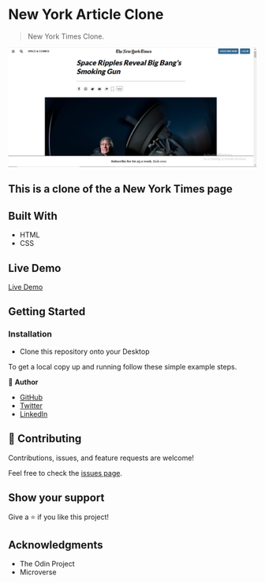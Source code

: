 # New York Article Clone

> New York Times Clone.

![screenshot](./images/cross-section-nyt.jpg)

## This is a clone of the a New York Times page

## Built With

- HTML
- CSS

## Live Demo

[Live Demo](https://raw.githack.com/TedLivist/nytarticle/new-york-article-branch/)

## Getting Started

### Installation

- Clone this repository onto your Desktop


To get a local copy up and running follow these simple example steps.

👤 **Author**

- [GitHub](https://github.com/TedLivist)
- [Twitter](https://twitter.com/iamxted)
- [LinkedIn](https://linkedin.com/in/tememandu)

## 🤝 Contributing

Contributions, issues, and feature requests are welcome!

Feel free to check the [issues page](issues/).

## Show your support

Give a ⭐️ if you like this project!

## Acknowledgments

- The Odin Project
- Microverse